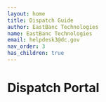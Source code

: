 ```yaml
---
layout: home
title: Dispatch Guide
author: EastBanc Technologies
name: EastBanc Technologies
email: helpdesk3@dc.gov
nav_order: 3
has_children: true
---
```


# Dispatch Portal
